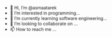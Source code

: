 - 👋 Hi, I’m @asmaatarek
- 👀 I’m interested in programming...
- 🌱 I’m currently learning software engineering... 
- 💞️ I’m looking to collaborate on ...
- 📫 How to reach me ...

<!---
asmaa1993scoopy/asmaa1993scoopy is a ✨ special ✨ repository because its `README.md` (this file) appears on your GitHub profile.
You can click the Preview link to take a look at your changes.
--->
